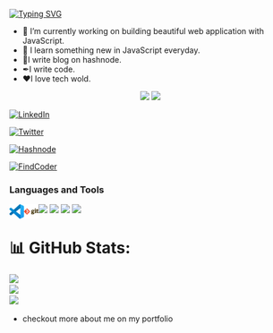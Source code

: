 [![Typing SVG](https://readme-typing-svg.herokuapp.com?font=Architects+Daughter&color=7AF79A&size=30&lines=Hey!+It's+Priyanka!;I'm+a+learning+javascript...;And+I'm+a+proud+GitHub+user)](https://git.io/typing-svg)

- 🔭 I’m currently working on building beautiful web application with JavaScript.
- 🌱 I learn something new in JavaScript everyday.
- 📝I write blog on hashnode.
-  ✒I write code.
- ♥I love tech wold.
<p align="center">
  <img width="250" src="https://media.giphy.com/media/QeXn5KXBd4WGUS9ghI/giphy.gif">
  <img width="250" src="https://media.giphy.com/media/17b875GGvV9m9sLmNc/giphy.gif">
</p>


[![LinkedIn](https://img.shields.io/badge/LinkedIn-0077B5?style=for-the-badge&logo=linkedin&logoColor=white)](https://www.linkedin.com/in/priyanka030700/)

[![Twitter](https://img.shields.io/badge/Twitter-0077B5?style=for-the-badge&logo=Twitter&logoColor=white)](https://twitter.com/priyanka030700)

[![Hashnode](https://img.shields.io/badge/hashnode-0077B5?style=for-the-badge&logo=Hashnode&logoColor=white)](https://priyankachaudhari.hashnode.dev/)

[![FindCoder](https://img.shields.io/badge/<>findcode-0077B5?style=for-the-badge&logo=Hashnode&logoColor=white)](https://www.findcoder.io/u/priyankachaudhar)

### Languages and Tools

 <img align="left" alt="Visual Studio Code" width="26px" src="https://raw.githubusercontent.com/github/explore/80688e429a7d4ef2fca1e82350fe8e3517d3494d/topics/visual-studio-code/visual-studio-code.png" /> <img align="left" alt="Git" width="26px" src="https://raw.githubusercontent.com/github/explore/80688e429a7d4ef2fca1e82350fe8e3517d3494d/topics/git/git.png" />

<img src="https://img.shields.io/badge/html5%20-%23E34F26.svg?&style=for-the-badge&logo=html5&logoColor=white"/> <img src="https://img.shields.io/badge/css3%20-%231572B6.svg?&style=for-the-badge&logo=css3&logoColor=white"/> <img src="https://img.shields.io/badge/javascript%20-%23323330.svg?&style=for-the-badge&logo=javascript&logoColor=%23F7DF1E"/> <img src="https://img.shields.io/badge/bootstrap%20-%23563D7C.svg?&style=for-the-badge&logo=bootstrap&logoColor=white"/>

# 📊 GitHub Stats:
![](https://github-readme-stats.vercel.app/api?username=priyanka030700&theme=nightowl&hide_border=false&include_all_commits=true&count_private=true)<br/>
![](https://github-readme-streak-stats.herokuapp.com/?user=priyanka030700&theme=nightowl&hide_border=false)<br/>
![](https://github-readme-stats.vercel.app/api/top-langs/?username=priyanka030700&theme=nightowl&hide_border=false&include_all_commits=true&count_private=true&layout=compact)

- checkout more about me on my portfolio
